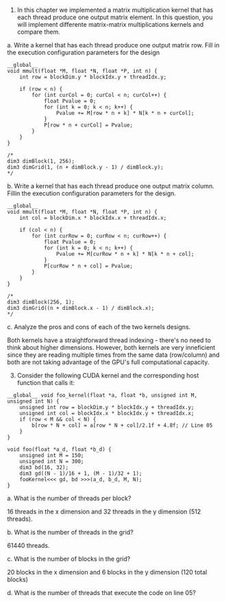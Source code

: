 1. In this chapter we implemented a matrix multiplication kernel that has each
thread produce one output matrix element. In this question, you will implement differente matrix-matrix multiplications kernels and compare them.

a. Write a kernel that has each thread produce one output matrix row. Fill in the execution configuration parameters for the design

```
__global__ 
void mmult(float *M, float *N, float *P, int n) {
    int row = blockDim.y * blockIdx.y + threadIdx.y;

    if (row < n) {
        for (int curCol = 0; curCol < n; curCol++) {
            float Pvalue = 0;
            for (int k = 0; k < n; k++) {
                Pvalue += M[row * n + k] * N[k * n + curCol];
            }
            P[row * n + curCol] = Pvalue;
        }
    }
}

/*
dim3 dimBlock(1, 256);
dim3 dimGrid(1, (n + dimBlock.y - 1) / dimBlock.y);
*/
```

b. Write a kernel that has each thread produce one output matrix column. Fillin the execution configuration parameters for the design.

```
__global__
void mmult(float *M, float *N, float *P, int n) {
    int col = blockDim.x * blockIdx.x + threadIdx.x;

    if (col < n) {
        for (int curRow = 0; curRow < n; curRow++) {
            float Pvalue = 0;
            for (int k = 0; k < n; k++) {
                Pvalue += M[curRow * n + k] * N[k * n + col];
            }
            P[curRow * n + col] = Pvalue;
        }
    }
}

/*
dim3 dimBlock(256, 1);
dim3 dimGrid((n + dimBlock.x - 1) / dimBlock.x);
*/
```
c. Analyze the pros and cons of each of the two kernels designs.

Both kernels have a straightforward thread indexing - there's no need to think about higher dimensions. However, both kernels are very inneficient since they are reading multiple times from the same data (row/column) and both are not taking advantage of the GPU's full computational capacity.

3. Consider the following CUDA kernel and the corresponding host function that calls it:

```
__global__ void foo_kernel(float *a, float *b, unsigned int M, unsigned int N) {
    unsigned int row = blockDim.y * blockIdx.y + threadIdx.y;
    unsigned int col = blockIdx.x * blockIdx.y + threadIdx.x;
    if (row < M && col < N) {
        b[row * N + col] = a[row * N + col]/2.1f + 4.8f; // Line 05
    }
}

void foo(float *a_d, float *b_d) {
    unsigned int M = 150;
    unsigned int N = 300;
    dim3 bd(16, 32);
    dim3 gd((N - 1)/16 + 1, (M - 1)/32 + 1);
    fooKernel<<< gd, bd >>>(a_d, b_d, M, N);
}
```
a. What is the number of threads per block?

16 threads in the x dimension and 32 threads in the y dimension (512 threads).

b. What is the number of threads in the grid?

61440 threads.

c. What is the number of blocks in the grid?

20 blocks in the x dimension and 6 blocks in the y dimension (120 total blocks)

d. What is the number of threads that execute the code on line 05?





